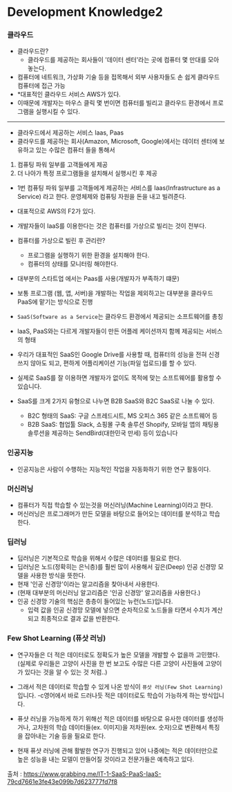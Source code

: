 # Development Knowledge2

### 클라우드

- 클라우드란?
  - 클라우드를 제공하는 회사들이 '데이터 센터'라는 곳에 컴퓨터 몇 만대를 모아 놓는다.
- 컴퓨터에 네트워크, 가상화 기술 등을 접목해서 외부 사용자들도 손 쉽게 클라우드 컴퓨터에 접근 가능
- \*대표적인 클라우드 서비스 AWS가 있다.
- 이때문에 개발자는 마우스 클릭 몇 번이면 컴퓨터를 빌리고 클라우드 환경에서 프로그램을 실행시킬 수 있다.

---

- 클라우드에서 제공하는 서비스 laas, Paas
- 클라우드를 제공하는 회사(Amazon, Microsoft, Google)에서는 데이터 센터에 보유하고 있는 수많은 컴퓨터 들을 통해서

1. 컴퓨팅 파워 일부를 고객들에게 제공
2. 더 나아가 특정 프로그램들을 설치해서 실행시킨 후 제공

- 1번 컴퓨팅 파워 일부를 고객들에게 제공하는 서비스를 Iaas(Infrastructure as a Service) 라고 한다. 운영체제와 컴퓨팅 자원을 돈을 내고 빌려준다.
- 대표적으로 AWS의 F2가 있다.
- 개발자들이 IaaS를 이용한다는 것은 컴퓨터를 가상으로 빌리는 것이 전부다.
- 컴퓨터를 가상으로 빌린 후 관리란?

  - 프로그램을 실행하기 위한 환경을 설치해야 한다.
  - 컴퓨터의 상태를 모니터링 해야한다.

- 대부분의 스타트업 에서는 Paas를 사용(개발자가 부족하기 떄문)
- 보통 프로그램 (웹, 앱, 서버)을 개발하는 작업을 제외하고는 대부분을 클라우드 PaaS에 맡기는 방식으로 진행
- `SaaS(Software as a Service`는 클라우드 환경에서 제공되는 소프트웨어를 총칭
- laaS, PaaS와는 다르게 개발자들이 만든 어플레 케이션까지 함께 제공되는 서비스의 형태
- 우리가 대표적인 SaaS인 Google Drive를 사용할 때, 컴퓨터의 성능을 전혀 신경 쓰지 않아도 되고, 편하게 어플리케이션 기능(파일 업로드)를 할 수 있다.
- 실제로 SaaS를 잘 이용하면 개발자가 없이도 목적에 맞는 소프트웨어를 활용할 수 있습니다.

- SaaS를 크게 2가지 유형으로 나누면 B2B SaaS와 B2C SaaS로 나눌 수 있다.
  - B2C 형태의 SaaS: 구글 스프레드시트, MS 오피스 365 같은 소프트웨어 등
  - B2B SaaS: 협업툴 Slack, 쇼핑몰 구축 솔루션 Shopify, 모바일 앱의 채팅용 솔루션을 제공하는 SendBird(대한민국 만세) 등이 있습니다

### 인공지능

- 인공지능은 사람이 수행하는 지능적인 작업을 자동화하기 위한 연구 활동이다.

### 머신러닝

- 컴퓨터가 직접 학습할 수 있는것을 머신러닝(Machine Learning)이라고 한다.
- 머신러닝은 프로그래머가 만든 모델을 바탕으로 들어오는 데이터를 분석하고 학습한다.

### 딥러닝

- 딥러닝은 기본적으로 학습을 위해서 수많은 데이터를 필요로 한다.
- 딥러닝은 노드(정확히는 은닉층)를 훨씬 많이 사용해서 깊은(Deep) 인공 신경망 모델을 사용한 방식을 뜻한다.
- 현재 '인공 신경망'이라는 알고리즘을 찾아내서 사용한다.
- (현재 대부분의 머신러닝 알고리즘은 '인공 신경망' 알고리즘을 사용한다.)
- 인공 신경망 기술의 핵심은 층층이 들어있는 뉴런(노드)입니다.
  - 입력 값을 인공 신경망 모델에 넣으면 순차적으로 노드들을 타면서 수치가 계산되고 최종적으로 결과 값을 반환한다.

### Few Shot Learning (퓨삿 러닝)

- 연구자들은 더 적은 데이터로도 정확도가 높은 모델을 개발할 수 없을까 고민했다. (실제로 우리들은 고양이 사진을 한 번 보고도 수많은 다른 고양이 사진들에 고양이가 있다는 것을 알 수 있는 것 처럼..)

- 그래서 적은 데이터로 학습할 수 있게 나온 방식이 `퓨삿 러닝(Few Shot Learning)`입니다.
  -c영어에서 바로 드러나듯 적은 데이터로도 학습이 가능하게 하는 방식입니다.

- 퓨샷 러닝을 가능하게 하기 위해선 적은 데이터를 바탕으로 유사한 데이터를 생성하거나, 고차원의 학습 데이터들(ex. 이미지)을 저차원(ex. 숫자)으로 변환해서 특징을 잡아내는 기술 등을 필요로 한다.
- 현재 퓨샷 러닝에 관해 활발한 연구가 진행되고 있어 나중에는 적은 데이터만으로 높은 성능을 내는 모델이 만들어질 것이라고 전문가들은 예측하고 있다.

출처 : https://www.grabbing.me/IT-1-SaaS-PaaS-IaaS-79cd7661e3fe43e099b7d623777fd7f8
